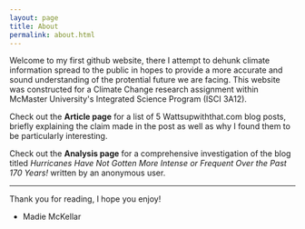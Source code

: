 ```yaml
---
layout: page
title: About
permalink: about.html
---
```

<body class="theme-base-0b">
Welcome to my first github website, there I attempt to dehunk climate information spread to the public in hopes to provide a more accurate and sound understanding of the protential future we are facing. This website was constructed for a Climate Change research assignment within McMaster University's Integrated Science Program (ISCI 3A12). 

Check out the **Article page** for a list of 5 Wattsupwiththat.com blog posts, briefly explaining the claim made in the post as well as why I found them to be particularly interesting. 

Check out the **Analysis page** for a comprehensive investigation of the blog titled *Hurricanes Have Not Gotten More Intense or Frequent Over the Past 170 Years!* written by an anonymous user.  

---

Thank you for reading, I hope you enjoy!
- Madie McKellar


